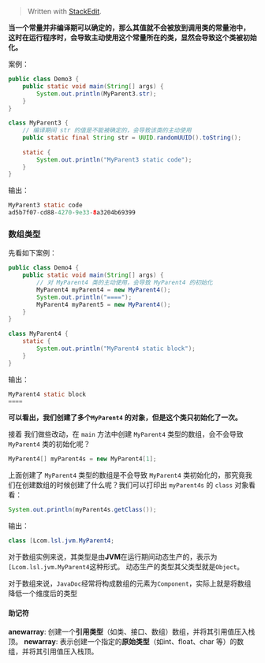 


> Written with [StackEdit](https://stackedit.io/).

**当一个常量并非编译期可以确定的，那么其值就不会被放到调用类的常量池中，
这时在运行程序时，会导致主动使用这个常量所在的类，显然会导致这个类被初始化。**

案例：
```java
public class Demo3 {  
    public static void main(String[] args) {  
        System.out.println(MyParent3.str);  
    }  
}  
  
class MyParent3 {  
	// 编译期间 str 的值是不能被确定的，会导致该类的主动使用
    public static final String str = UUID.randomUUID().toString();  
  
    static {  
        System.out.println("MyParent3 static code");  
    }  
}
```

输出：

```java
MyParent3 static code
ad5b7f07-cd88-4270-9e33-8a3204b69399
```

### 数组类型

先看如下案例：

```java
public class Demo4 {  
    public static void main(String[] args) {  
        // 对 MyParent4 类的主动使用，会导致 MyParent4 的初始化  
        MyParent4 myParent4 = new MyParent4();  
        System.out.println("====");  
        MyParent4 myParent5 = new MyParent4(); 
    }  
}  
  
class MyParent4 {  
    static {  
        System.out.println("MyParent4 static block");  
    }  
}
```
输出：

```java
MyParent4 static block
====
```

**可以看出，我们创建了多个`MyParent4` 的对象，但是这个类只初始化了一次。**

接着 我们做些改动，在 `main` 方法中创建 `MyParent4` 类型的数组，会不会导致 `MyParent4` 类的初始化呢？

```java
MyParent4[] myParent4s = new MyParent4[1]; 
```
上面创建了 `MyParent4` 类型的数组是不会导致 `MyParent4` 类初始化的，那究竟我们在创建数组的时候创建了什么呢？我们可以打印出 `myParent4s`  的 `class` 对象看看：

```java
System.out.println(myParent4s.getClass());
```
输出：

```java
class [Lcom.lsl.jvm.MyParent4;
```

对于数组实例来说，其类型是由**JVM**在运行期间动态生产的，表示为`[Lcom.lsl.jvm.MyParent4`这种形式。
动态生产的类型其父类型就是`Object`。

对于数组来说，`JavaDoc`经常将构成数组的元素为`Component`，实际上就是将数组降低一个维度后的类型

#### 助记符

**anewarray**: 创建一个**引用类型**（如类、接口、数组）数组，并将其引用值压入栈顶。
**newarray**: 表示创建一个指定的**原始类型**（如int、float、char 等）的数组，并将其引用值压入栈顶。
<!--stackedit_data:
eyJoaXN0b3J5IjpbOTUwODA3ODQ4LDUxMjUzNzM2M119
-->